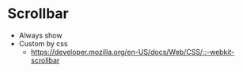 # Scrollbar

- Always show
- Custom by css
  - https://developer.mozilla.org/en-US/docs/Web/CSS/::-webkit-scrollbar
